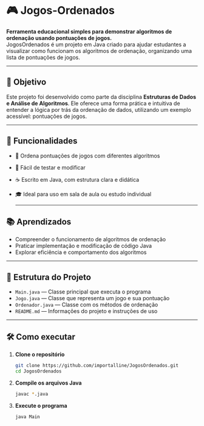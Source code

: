 # 🎮 Jogos-Ordenados

**Ferramenta educacional simples para demonstrar algoritmos de ordenação usando pontuações de jogos.**  
JogosOrdenados é um projeto em Java criado para ajudar estudantes a visualizar como funcionam os algoritmos de ordenação, organizando uma lista de pontuações de jogos. 

---

## 🎯 Objetivo

Este projeto foi desenvolvido como parte da disciplina **Estruturas de Dados e Análise de Algoritmos**. Ele oferece uma forma prática e intuitiva de entender a lógica por trás da ordenação de dados, utilizando um exemplo acessível: pontuações de jogos.

---

## 🚀 Funcionalidades

- 🔢 Ordena pontuações de jogos com diferentes algoritmos
- 🧪 Fácil de testar e modificar
- ☕ Escrito em Java, com estrutura clara e didática
- 🎓 Ideal para uso em sala de aula ou estudo individual

  ---

## 📚 Aprendizados

- Compreender o funcionamento de algoritmos de ordenação
- Praticar implementação e modificação de código Java
- Explorar eficiência e comportamento dos algoritmos

---

## 📁 Estrutura do Projeto

- `Main.java` — Classe principal que executa o programa
- `Jogo.java` — Classe que representa um jogo e sua pontuação
- `Ordenador.java` — Classe com os métodos de ordenação
- `README.md` — Informações do projeto e instruções de uso

---


## 🛠️ Como executar

1. **Clone o repositório**
   ```bash
   git clone https://github.com/importalline/JogosOrdenados.git
   cd JogosOrdenados
   ```

2. **Compile os arquivos Java**
   ```bash
   javac *.java
   ```

3. **Execute o programa**
   ```bash
   java Main
   ```

